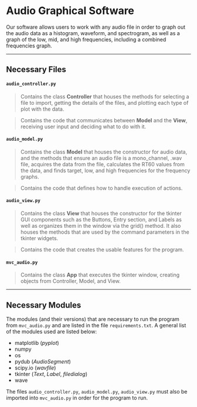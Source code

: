 # Audio Graphical Software

Our software allows users to work with any audio file in order to graph out the audio data as a histogram, waveform, and spectrogram, as well as a graph of the low, mid, and high frequencies, including a combined frequencies graph.

---

## Necessary Files
#### `audio_controller.py`
  > Contains the class **Controller** that houses the methods for selecting a file to import, getting the details of the files, and plotting each type of plot with the data.

  > Contains the code that communicates between **Model** and the **View**, receiving user input and deciding what to do with it. 

#### `audio_model.py`
  >  Contains the class **Model** that houses the constructor for audio data, and the methods that ensure an audio file is a mono_channel, .wav file, acquires the data from the file, calculates the RT60 values from the data, and finds target, low, and high frequencies for the frequency graphs.

  > Contains the code that defines how to handle execution of actions.

#### `audio_view.py`
  > Contains the class **View** that houses the constructor for the tkinter GUI components such as the Buttons, Entry section, and Labels as well as organizes them in the window via the grid() method. It also houses the methods that are used by the command parameters in the tkinter widgets.

  > Contains the code that creates the usable features for the program.

#### `mvc_audio.py`
  > Contains the class **App** that executes the tkinter window, creating objects from Controller, Model, and View.

---

## Necessary Modules
The modules (and their versions) that are necessary to run the program from `mvc_audio.py` and are listed in the file `requirements.txt`. A general list of the modules used are listed below:

* matplotlib (*pyplot*)
* numpy
* os
* pydub (*AudioSegment*)
* scipy.io (*wavfile*)
* tkinter (*Text*, *Label*, *filedialog*)
* wave

The files `audio_controller.py`, `audio_model.py`, `audio_view.py` must also be imported into `mvc_audio.py` in order for the program to run.
